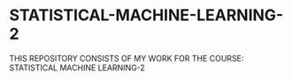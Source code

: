 # STATISTICAL-MACHINE-LEARNING-2
THIS REPOSITORY CONSISTS OF MY WORK FOR THE COURSE: STATISTICAL MACHINE LEARNING-2
